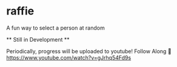 # raffie
A fun way to select a person at random 

 ** Still in Development ** 
 
 Periodically, progress will be uploaded to youtube! Follow Along 🎥 https://www.youtube.com/watch?v=gJrhq54Fd9s
